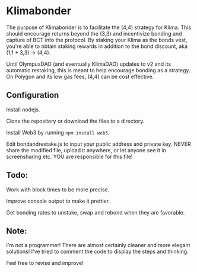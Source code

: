 # Klimabonder
The purpose of Klimabonder is to facilitate the (4,4) strategy for Klima. This should encourage returns beyond the (3,3) and incentivize bonding and capture of BCT into the protocol. By staking your Klima as the bonds vest, you're able to obtain staking rewards in addition to the bond discount, aka (1,1 + 3,3) -> (4,4).

Until OlympusDAO (and eventually KlimaDAO) updates to v2 and its automatic restaking, this is meant to help encourage bonding as a strategy. On Polygon and its low gas fees, (4,4) can be cost effective. 

## Configuration
Install nodejs.

Clone the repository or download the files to a directory.

Install Web3 by running ```npm install web3```.

Edit bondandrestake.js to input your public address and private key. NEVER share the modified file, upload it anywhere, or let anyone see it in screensharing etc. YOU are responsible for this file!

## Todo:
Work with block times to be more precise.

Improve console output to make it prettier.

Get bonding rates to unstake, swap and rebond when they are favorable.

## Note:
I'm not a programmer! There are almost certainly cleaner and more elegant solutions! I've tried to comment the code to display the steps and thinking.

Feel free to revise and improve!

